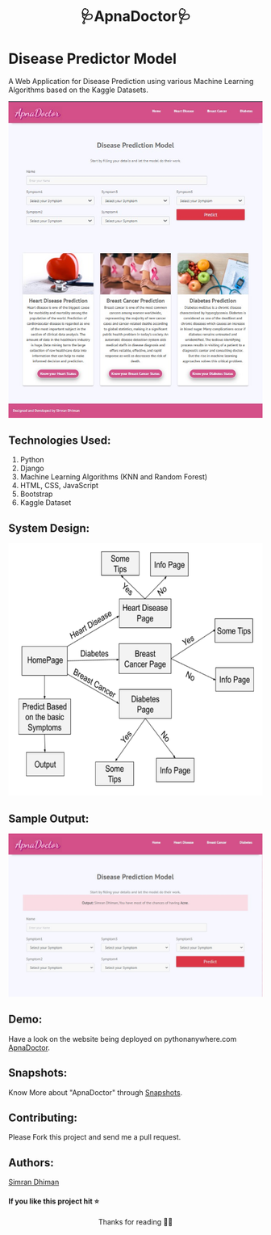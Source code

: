 <h1 align="center">🩺ApnaDoctor🩺</h1>


# Disease Predictor Model
A Web Application for Disease Prediction using various Machine Learning Algorithms based on the Kaggle Datasets.

<p align="center"><img src="Screenshot.jpg" /></p>

## Technologies Used:
1. Python
2. Django
3. Machine Learning Algorithms (KNN and Random Forest)
4. HTML, CSS, JavaScript
5. Bootstrap
6. Kaggle Dataset

## System Design:
<p align="center"><img src="System-Design.png" width="600" height="500" /></p>

## Sample Output:
<p align="center"><img src="predicted.jpg" /></p>

## Demo:
Have a look on the website being deployed on pythonanywhere.com <a href="https://simmi1234.pythonanywhere.com/">ApnaDoctor</a>.



## Snapshots:
Know More about "ApnaDoctor" through <a href="https://github.com/simran2104/ApnaDoctor/blob/main/SnapShots.pdf">Snapshots</a>.

## Contributing:
Please Fork this project and send me a pull request.

## Authors:
<a href="https://simrandhiman.me/">Simran Dhiman</a>

#### If you like this project hit ⭐

<p align="center">Thanks for reading 🙏🏽</p>
